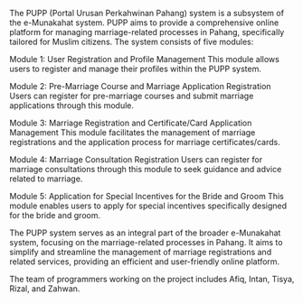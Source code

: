 
The PUPP (Portal Urusan Perkahwinan Pahang) system is a subsystem of the e-Munakahat system. PUPP aims to provide a comprehensive online platform for managing marriage-related processes in Pahang, specifically tailored for Muslim citizens. The system consists of five modules:

Module 1: User Registration and Profile Management
This module allows users to register and manage their profiles within the PUPP system.

Module 2: Pre-Marriage Course and Marriage Application Registration
Users can register for pre-marriage courses and submit marriage applications through this module.

Module 3: Marriage Registration and Certificate/Card Application Management
This module facilitates the management of marriage registrations and the application process for marriage certificates/cards.

Module 4: Marriage Consultation Registration
Users can register for marriage consultations through this module to seek guidance and advice related to marriage.

Module 5: Application for Special Incentives for the Bride and Groom
This module enables users to apply for special incentives specifically designed for the bride and groom.

The PUPP system serves as an integral part of the broader e-Munakahat system, focusing on the marriage-related processes in Pahang. It aims to simplify and streamline the management of marriage registrations and related services, providing an efficient and user-friendly online platform.

The team of programmers working on the project includes Afiq, Intan, Tisya, Rizal, and Zahwan.
